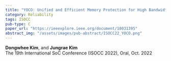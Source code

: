 ```yaml
---
title: "YOCO: Unified and Efficient Memory Protection for High Bandwidth Memory"
category: Reliability
tags: ISOCC
pub-type: C
paper_url: "https://ieeexplore.ieee.org/document/10031395"
abstract_img: "/assets/images/pub-abstract/ISOCC22_YOCO.png"
---
```


**Dongwhee Kim**, and **Jungrae Kim** <br>
The 19th International SoC Conference (ISOCC 2022), Oral, Oct. 2022
